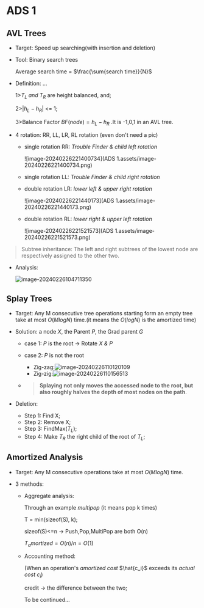 # ADS 1 

## AVL Trees

* Target: Speed up searching(with insertion and deletion)

* Tool: Binary search trees

  Average search time = $\frac{\sum{search time}}{N}$

* Definition: ...

  1>$T_L\; and\; T_R$ are height balanced, and;

  2>|$h_L-h_R$| <= 1;

  3>Balance Factor $BF(node) = h_L - h_R$ .It is -1,0,1 in an AVL tree.

* 4 rotation: RR, LL, LR, RL rotation (even don't need a pic)

  * single rotation RR: *Trouble Finder & child left rotation*
  
    ![image-20240226221400734](ADS 1.assets/image-20240226221400734.png)
  
  * single rotation LL: *Trouble Finder & child right rotation*
  
    
  
  * double rotation LR: *lower left & upper right rotation*
  
    ![image-20240226221440173](ADS 1.assets/image-20240226221440173.png)
  
  * double rotation RL: *lower right & upper left rotation*
  
    ![image-20240226221521573](ADS 1.assets/image-20240226221521573.png)

> Subtree inheritance: The left and right subtrees of the lowest node are respectively assigned to the other two.

* Analysis:

  ![image-20240226104711350](C:\Users\l\AppData\Roaming\Typora\typora-user-images\image-20240226104711350.png)

## Splay Trees

* Target: Any M consecutive tree operations starting form an empty tree take at most $O(MlogN)$ time.(it means the $O(logN)$ is the amortized time)

* Solution: a  node *X*, the Parent *P*, the Grad parent *G*

  * case 1: *P* is the root -> Rotate *X & P*

  * case 2: *P* is not the root 

    *  Zig-zag:![image-20240226110120109](C:\Users\l\AppData\Roaming\Typora\typora-user-images\image-20240226110120109.png)
    * Zig-zig:![image-20240226110156513](C:\Users\l\AppData\Roaming\Typora\typora-user-images\image-20240226110156513.png)

  * >**Splaying not only moves the accessed node to the root, but also roughly halves the depth of most nodes on the path**.

* Deletion: 
  * Step 1: Find X;
  * Step 2: Remove X;
  * Step 3: FindMax($T_L$);
  * Step 4: Make $T_R$ the right child of the root of $T_L$;

## Amortized Analysis

* Target: Any M consecutive operations take at most $O(MlogN)$ time.

* 3 methods:

  * Aggregate analysis:

    Through an example *multipop* (it means pop k times)

    T = min(sizeof(S), k);

    sizeof(S)<=n   -> Push,Pop,MultiPop are both O(n)

    $T_amortized = O(n)/n = O(1)$

  * Accounting method:

    (When an operation's *amortized cost* $\hat{c_i}$ exceeds its *actual cost* $c_i$)

    credit -> the difference between the two;

    To be continued...